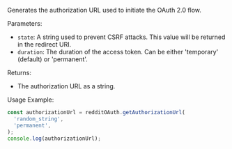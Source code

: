 Generates the authorization URL used to initiate the OAuth 2.0 flow.

Parameters:

- `state`: A string used to prevent CSRF attacks. This value will be returned in the redirect URI.
- `duration`: The duration of the access token. Can be either 'temporary' (default) or 'permanent'.

Returns:

- The authorization URL as a string.

Usage Example:

```typescript
const authorizationUrl = redditOAuth.getAuthorizationUrl(
  'random_string',
  'permanent',
);
console.log(authorizationUrl);
```

